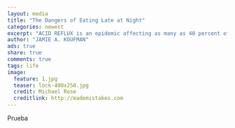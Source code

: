 ```yaml
---
layout: media
title: "The Dangers of Eating Late at Night"
categories: newest
excerpt: "ACID REFLUX is an epidemic affecting as many as 40 percent of Americans."
author: "JAMIE A. KOUFMAN"
ads: true
share: true
comments: true
tags: life
image:
  feature: 1.jpg
  teaser: lock-400x250.jpg
  credit: Michael Rose
  creditlink: http://mademistakes.com
---
```



Prueba
